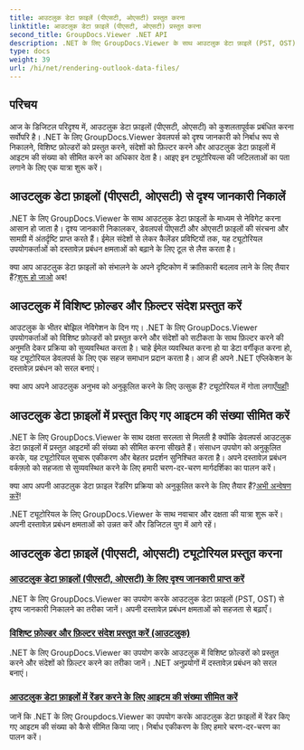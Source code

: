 ```yaml
---
title: आउटलुक डेटा फ़ाइलें (पीएसटी, ओएसटी) प्रस्तुत करना
linktitle: आउटलुक डेटा फ़ाइलें (पीएसटी, ओएसटी) प्रस्तुत करना
second_title: GroupDocs.Viewer .NET API
description: .NET के लिए GroupDocs.Viewer के साथ आउटलुक डेटा फ़ाइलें (PST, OST) ट्यूटोरियल प्रस्तुत करने का अन्वेषण करें। सहजता से कुशल दस्तावेज़ प्रबंधन तकनीकों की खोज करें।
type: docs
weight: 39
url: /hi/net/rendering-outlook-data-files/
---
```

## परिचय

आज के डिजिटल परिदृश्य में, आउटलुक डेटा फ़ाइलों (पीएसटी, ओएसटी) को कुशलतापूर्वक प्रबंधित करना सर्वोपरि है। .NET के लिए GroupDocs.Viewer डेवलपर्स को दृश्य जानकारी को निर्बाध रूप से निकालने, विशिष्ट फ़ोल्डरों को प्रस्तुत करने, संदेशों को फ़िल्टर करने और आउटलुक डेटा फ़ाइलों में आइटम की संख्या को सीमित करने का अधिकार देता है। आइए इन ट्यूटोरियल्स की जटिलताओं का पता लगाने के लिए एक यात्रा शुरू करें।

## आउटलुक डेटा फ़ाइलों (पीएसटी, ओएसटी) से दृश्य जानकारी निकालें
.NET के लिए GroupDocs.Viewer के साथ आउटलुक डेटा फ़ाइलों के माध्यम से नेविगेट करना आसान हो जाता है। दृश्य जानकारी निकालकर, डेवलपर्स पीएसटी और ओएसटी फ़ाइलों की संरचना और सामग्री में अंतर्दृष्टि प्राप्त करते हैं। ईमेल संदेशों से लेकर कैलेंडर प्रविष्टियों तक, यह ट्यूटोरियल उपयोगकर्ताओं को दस्तावेज़ प्रबंधन क्षमताओं को बढ़ाने के लिए टूल से लैस करता है। 

 क्या आप आउटलुक डेटा फ़ाइलों को संभालने के अपने दृष्टिकोण में क्रांतिकारी बदलाव लाने के लिए तैयार हैं?[शुरू हो जाओ](./get-view-info-outlook-data-file/) अब!

## आउटलुक में विशिष्ट फ़ोल्डर और फ़िल्टर संदेश प्रस्तुत करें
आउटलुक के भीतर बोझिल नेविगेशन के दिन गए। .NET के लिए GroupDocs.Viewer उपयोगकर्ताओं को विशिष्ट फ़ोल्डरों को प्रस्तुत करने और संदेशों को सटीकता के साथ फ़िल्टर करने की अनुमति देकर प्रक्रिया को सुव्यवस्थित करता है। चाहे ईमेल व्यवस्थित करना हो या डेटा वर्गीकृत करना हो, यह ट्यूटोरियल डेवलपर्स के लिए एक सहज समाधान प्रदान करता है। आज ही अपने .NET एप्लिकेशन के दस्तावेज़ प्रबंधन को सरल बनाएं।

 क्या आप अपने आउटलुक अनुभव को अनुकूलित करने के लिए उत्सुक हैं? ट्यूटोरियल में गोता लगाएँ[यहाँ](./render-specific-folders-and-filter-messages-outlook/)!

## आउटलुक डेटा फ़ाइलों में प्रस्तुत किए गए आइटम की संख्या सीमित करें
.NET के लिए GroupDocs.Viewer के साथ दक्षता सरलता से मिलती है क्योंकि डेवलपर्स आउटलुक डेटा फ़ाइलों में प्रस्तुत आइटमों की संख्या को सीमित करना सीखते हैं। संसाधन उपयोग को अनुकूलित करके, यह ट्यूटोरियल सुचारू एकीकरण और बेहतर प्रदर्शन सुनिश्चित करता है। अपने दस्तावेज़ प्रबंधन वर्कफ़्लो को सहजता से सुव्यवस्थित करने के लिए हमारी चरण-दर-चरण मार्गदर्शिका का पालन करें।

 क्या आप अपनी आउटलुक डेटा फ़ाइल रेंडरिंग प्रक्रिया को अनुकूलित करने के लिए तैयार हैं?[अभी अन्वेषण करें](./limit-items-to-render-outlook-data-files/)!

.NET ट्यूटोरियल के लिए GroupDocs.Viewer के साथ नवाचार और दक्षता की यात्रा शुरू करें। अपनी दस्तावेज़ प्रबंधन क्षमताओं को उन्नत करें और डिजिटल युग में आगे रहें।
## आउटलुक डेटा फ़ाइलें (पीएसटी, ओएसटी) ट्यूटोरियल प्रस्तुत करना
### [आउटलुक डेटा फ़ाइलों (पीएसटी, ओएसटी) के लिए दृश्य जानकारी प्राप्त करें](./get-view-info-outlook-data-file/)
.NET के लिए GroupDocs.Viewer का उपयोग करके आउटलुक डेटा फ़ाइलों (PST, OST) से दृश्य जानकारी निकालने का तरीका जानें। अपनी दस्तावेज़ प्रबंधन क्षमताओं को सहजता से बढ़ाएँ।
### [विशिष्ट फ़ोल्डर और फ़िल्टर संदेश प्रस्तुत करें (आउटलुक)](./render-specific-folders-and-filter-messages-outlook/)
.NET के लिए GroupDocs.Viewer का उपयोग करके आउटलुक में विशिष्ट फ़ोल्डरों को प्रस्तुत करने और संदेशों को फ़िल्टर करने का तरीका जानें। .NET अनुप्रयोगों में दस्तावेज़ प्रबंधन को सरल बनाएं।
### [आउटलुक डेटा फ़ाइलों में रेंडर करने के लिए आइटम की संख्या सीमित करें](./limit-items-to-render-outlook-data-files/)
जानें कि .NET के लिए Groupdocs.Viewer का उपयोग करके आउटलुक डेटा फ़ाइलों में रेंडर किए गए आइटम की संख्या को कैसे सीमित किया जाए। निर्बाध एकीकरण के लिए हमारे चरण-दर-चरण का पालन करें।
